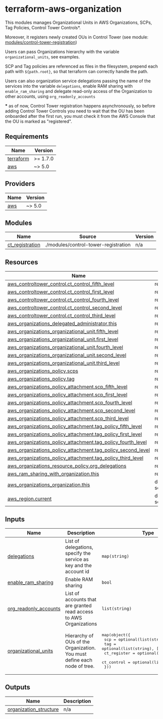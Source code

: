 # terraform-aws-organization

This modules manages Organizational Units in AWS Organizations, SCPs, Tag Policies, Control Tower Controls\*.

Moreover, it registers newly created OUs in Control Tower (see module: [modules/control-tower-registration](modules/control-tower-registration/README.md))

Users can pass Organizations hierarchy with the variable `organizational_units`, see examples.

SCP and Tag policies are referenced as files in the filesystem, prepend each path with `${path.root}`, so that terraform can correctly handle the path.

Users can also organization service delegations passing the name of the services into the variable `delegations`, enable RAM sharing with `enable_ram_sharing` and delegate read-only access of the Organization to other accounts, using `org_readonly_accounts`

**\*** as of now, Control Tower registration happens asynchronously, so before adding Control Tower Controls you need to wait that the OU has been onboarded after the first run, you must check it from the AWS Console that the OU is marked as "registered".

<!-- BEGINNING OF PRE-COMMIT-TERRAFORM DOCS HOOK -->
## Requirements

| Name | Version |
|------|---------|
| <a name="requirement_terraform"></a> [terraform](#requirement\_terraform) | >= 1.7.0 |
| <a name="requirement_aws"></a> [aws](#requirement\_aws) | ~> 5.0 |

## Providers

| Name | Version |
|------|---------|
| <a name="provider_aws"></a> [aws](#provider\_aws) | ~> 5.0 |

## Modules

| Name | Source | Version |
|------|--------|---------|
| <a name="module_ct_registration"></a> [ct\_registration](#module\_ct\_registration) | ./modules/control-tower-registration | n/a |

## Resources

| Name | Type |
|------|------|
| [aws_controltower_control.ct_control_fifth_level](https://registry.terraform.io/providers/hashicorp/aws/latest/docs/resources/controltower_control) | resource |
| [aws_controltower_control.ct_control_first_level](https://registry.terraform.io/providers/hashicorp/aws/latest/docs/resources/controltower_control) | resource |
| [aws_controltower_control.ct_control_fourth_level](https://registry.terraform.io/providers/hashicorp/aws/latest/docs/resources/controltower_control) | resource |
| [aws_controltower_control.ct_control_second_level](https://registry.terraform.io/providers/hashicorp/aws/latest/docs/resources/controltower_control) | resource |
| [aws_controltower_control.ct_control_third_level](https://registry.terraform.io/providers/hashicorp/aws/latest/docs/resources/controltower_control) | resource |
| [aws_organizations_delegated_administrator.this](https://registry.terraform.io/providers/hashicorp/aws/latest/docs/resources/organizations_delegated_administrator) | resource |
| [aws_organizations_organizational_unit.fifth_level](https://registry.terraform.io/providers/hashicorp/aws/latest/docs/resources/organizations_organizational_unit) | resource |
| [aws_organizations_organizational_unit.first_level](https://registry.terraform.io/providers/hashicorp/aws/latest/docs/resources/organizations_organizational_unit) | resource |
| [aws_organizations_organizational_unit.fourth_level](https://registry.terraform.io/providers/hashicorp/aws/latest/docs/resources/organizations_organizational_unit) | resource |
| [aws_organizations_organizational_unit.second_level](https://registry.terraform.io/providers/hashicorp/aws/latest/docs/resources/organizations_organizational_unit) | resource |
| [aws_organizations_organizational_unit.third_level](https://registry.terraform.io/providers/hashicorp/aws/latest/docs/resources/organizations_organizational_unit) | resource |
| [aws_organizations_policy.scps](https://registry.terraform.io/providers/hashicorp/aws/latest/docs/resources/organizations_policy) | resource |
| [aws_organizations_policy.tag](https://registry.terraform.io/providers/hashicorp/aws/latest/docs/resources/organizations_policy) | resource |
| [aws_organizations_policy_attachment.scp_fifth_level](https://registry.terraform.io/providers/hashicorp/aws/latest/docs/resources/organizations_policy_attachment) | resource |
| [aws_organizations_policy_attachment.scp_first_level](https://registry.terraform.io/providers/hashicorp/aws/latest/docs/resources/organizations_policy_attachment) | resource |
| [aws_organizations_policy_attachment.scp_fourth_level](https://registry.terraform.io/providers/hashicorp/aws/latest/docs/resources/organizations_policy_attachment) | resource |
| [aws_organizations_policy_attachment.scp_second_level](https://registry.terraform.io/providers/hashicorp/aws/latest/docs/resources/organizations_policy_attachment) | resource |
| [aws_organizations_policy_attachment.scp_third_level](https://registry.terraform.io/providers/hashicorp/aws/latest/docs/resources/organizations_policy_attachment) | resource |
| [aws_organizations_policy_attachment.tag_policy_fifth_level](https://registry.terraform.io/providers/hashicorp/aws/latest/docs/resources/organizations_policy_attachment) | resource |
| [aws_organizations_policy_attachment.tag_policy_first_level](https://registry.terraform.io/providers/hashicorp/aws/latest/docs/resources/organizations_policy_attachment) | resource |
| [aws_organizations_policy_attachment.tag_policy_fourth_level](https://registry.terraform.io/providers/hashicorp/aws/latest/docs/resources/organizations_policy_attachment) | resource |
| [aws_organizations_policy_attachment.tag_policy_second_level](https://registry.terraform.io/providers/hashicorp/aws/latest/docs/resources/organizations_policy_attachment) | resource |
| [aws_organizations_policy_attachment.tag_policy_third_level](https://registry.terraform.io/providers/hashicorp/aws/latest/docs/resources/organizations_policy_attachment) | resource |
| [aws_organizations_resource_policy.org_delegations](https://registry.terraform.io/providers/hashicorp/aws/latest/docs/resources/organizations_resource_policy) | resource |
| [aws_ram_sharing_with_organization.this](https://registry.terraform.io/providers/hashicorp/aws/latest/docs/resources/ram_sharing_with_organization) | resource |
| [aws_organizations_organization.this](https://registry.terraform.io/providers/hashicorp/aws/latest/docs/data-sources/organizations_organization) | data source |
| [aws_region.current](https://registry.terraform.io/providers/hashicorp/aws/latest/docs/data-sources/region) | data source |

## Inputs

| Name | Description | Type | Default | Required |
|------|-------------|------|---------|:--------:|
| <a name="input_delegations"></a> [delegations](#input\_delegations) | List of delegations, specify the service as key and the account id | `map(string)` | `{}` | no |
| <a name="input_enable_ram_sharing"></a> [enable\_ram\_sharing](#input\_enable\_ram\_sharing) | Enable RAM sharing | `bool` | `true` | no |
| <a name="input_org_readonly_accounts"></a> [org\_readonly\_accounts](#input\_org\_readonly\_accounts) | List of accounts that are granted read access to AWS Organizations | `list(string)` | `[]` | no |
| <a name="input_organizational_units"></a> [organizational\_units](#input\_organizational\_units) | Hierarchy of OUs of the Organization. You must define each node of tree. | <pre>map(object({<br>    scp         = optional(list(string), [])<br>    tag         = optional(list(string), [])<br>    ct_register = optional(bool, true)<br>    ct_control  = optional(list(string), [])<br>  }))</pre> | `{}` | no |

## Outputs

| Name | Description |
|------|-------------|
| <a name="output_organization_structure"></a> [organization\_structure](#output\_organization\_structure) | n/a |
<!-- END OF PRE-COMMIT-TERRAFORM DOCS HOOK -->